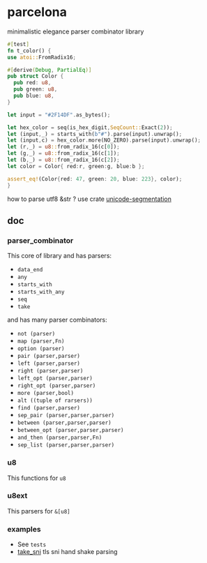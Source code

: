 # parcelona

minimalistic elegance parser combinator library

```rust
#[test]
fn t_color() {
use atoi::FromRadix16;

#[derive(Debug, PartialEq)]
pub struct Color {
  pub red: u8,
  pub green: u8,
  pub blue: u8,
}

let input = "#2F14DF".as_bytes();

let hex_color = seq(is_hex_digit,SeqCount::Exact(2));
let (input,_) = starts_with(b"#").parse(input).unwrap();
let (input,c) = hex_color.more(NO_ZERO).parse(input).unwrap();
let (r,_) = u8::from_radix_16(c[0]);
let (g,_) = u8::from_radix_16(c[1]);
let (b,_) = u8::from_radix_16(c[2]);
let color = Color{ red:r, green:g, blue:b };

assert_eq!(Color{red: 47, green: 20, blue: 223}, color);
}
```

how to parse utf8 &str ? use crate [unicode-segmentation](https://github.com/unicode-rs/unicode-segmentation)

## doc

### parser_combinator
This core of library and has parsers:
- `data_end`
- `any`
- `starts_with`
- `starts_with_any`
- `seq`
- `take`

and has many parser combinators:
- `not (parser)`
- `map (parser,Fn)`
- `option (parser)`
- `pair (parser,parser)`
- `left (parser,parser)`
- `right (parser,parser)`
- `left_opt (parser,parser)`
- `right_opt (parser,parser)`
- `more (parser,bool)`
- `alt ((tuple of rarsers))`
- `find (parser,parser)`
- `sep_pair (parser,parser,parser)`
- `between (parser,parser,parser)`
- `between_opt (parser,parser,parser)`
- `and_then (parser,parser,Fn)`
- `sep_list (parser,parser,parser)`

### u8
This functions for `u8`

### u8ext
This parsers for `&[u8]`

### examples
- See `tests`
- [take_sni](https://github.com/Cergoo/take_sni) tls sni hand shake parsing

